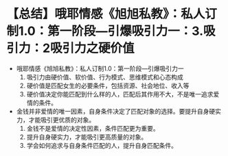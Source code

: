 # 【总结】哦耶情感《旭旭私教》：私人订制1.0：第一阶段—引爆吸引力一：3.吸引力：2吸引力之硬价值

-   哦耶情感《旭旭私教》：私人订制1.0：第一阶段—引爆吸引力一
    1.  吸引力由硬价值、软价值、行为模式、思维模式和心态构成
    2.  硬价值是匹配女生的必要条件，包括资源、社会地位、收入等
    3.  硬价值决定你能匹配到什么样的人，匹配后其作用不大，不是唯一追求爱情的条件。
-   金钱并非爱情的唯一因素，自身条件决定了匹配对象的选择。要提升自身硬实力，才能吸引更优质的对象。
    1.  金钱不是爱情的决定性因素，条件匹配更为重要。
    2.  提升自身硬实力，才能吸引更高质量的对象。
    3.  学会如何追求与自身条件匹配的人，提升自身匹配条件。